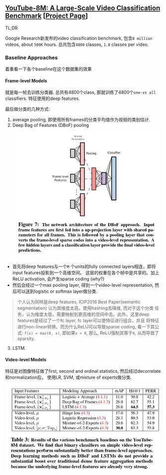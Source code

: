 ## [YouTube-8M: A Large-Scale Video Classification Benchmark](https://arxiv.org/pdf/1609.08675.pdf) [[Project Page](https://research.google.com/youtube8m/)]

TL;DR

Google Research新发布的video classification benchmark,
包含`8 million` videos, about `500K` hours.
总共包含`4800` classes, `1.8` classes per video.

### Baseline Approaches

着重看一下各个baseline在这个数据集的效果

#### Frame-level Models

就是每一帧去训练分类器.
总共有4800个class, 那就训练了4800个`one-vs all` classifiers.
特征使用的deep features.

最后做分类的几种方式:
1. average pooling, 即使用所有frames的分类平均值作为视频的类别估计.
2. Deep Bag of Features (DBoF) pooling
![DBoF](DBoF.png "DBoF")

* 首先将deep features与一个`M` 个units的fully connected layers相连，即将input features投影到一个高维空间。
这层的权重在各个帧中是共享的。加上ReLU activation, 会产生sparse coding (_why_?)
* 然后会经过一个max pooling layer, 得到一个video-level representation, 然后可以送到logistic or softmax layer做分类.

> 个人认为同样是deep features, ICIP2016 Best Paper(semantic segmentation) 认为其维度太高，使用hashing去降维, 而对于这个分类
任务，认为维度太低，需要映射到更高维的空间中去。此外，这里deep features是经过了一个fc layer, fc layer可以使特征进行组合，并且
将特征进行non-linear转换。而为什么ReLU可以导致sparse coding, 看一下其公式: `f(x) = max(0, x)`, 即如果`x < 0`, 那么, ReLU强制其等于`0`,
从而导致了sparsity.

3. LSTM. 

#### Video-level Models

特征是对图像特征做了first, second and ordinal statistics, 然后经过decorrelate和normalization后，
使用LR, SVM, 或mixture of experts做分类.

![youtube-8m](youtube-8m.png "youtube-8m")
